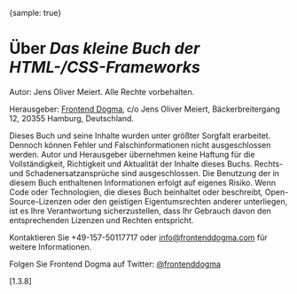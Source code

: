 {sample: true}
# Über _Das kleine Buch der HTML-/CSS-Frameworks_

Autor: Jens Oliver Meiert. Alle Rechte vorbehalten.

Herausgeber: [Frontend Dogma](https://frontenddogma.com/), c/o Jens Oliver Meiert, Bäckerbreitergang 12, 20355 Hamburg, Deutschland.

Dieses Buch und seine Inhalte wurden unter größter Sorgfalt erarbeitet. Dennoch können Fehler und Falschinformationen nicht ausgeschlossen werden. Autor und Herausgeber übernehmen keine Haftung für die Vollständigkeit, Richtigkeit und Aktualität der Inhalte dieses Buchs. Rechts- und Schadenersatzansprüche sind ausgeschlossen. Die Benutzung der in diesem Buch enthaltenen Informationen erfolgt auf eigenes Risiko. Wenn Code oder Technologien, die dieses Buch beinhaltet oder beschreibt, Open-Source-Lizenzen oder den geistigen Eigentumsrechten anderer unterliegen, ist es Ihre Verantwortung sicherzustellen, dass Ihr Gebrauch davon den entsprechenden Lizenzen und Rechten entspricht.

Kontaktieren Sie +49-157-50117717 oder info@frontenddogma.com für weitere Informationen.

Folgen Sie Frontend Dogma auf Twitter: [@frontenddogma](https://twitter.com/frontenddogma)

[1.3.8]